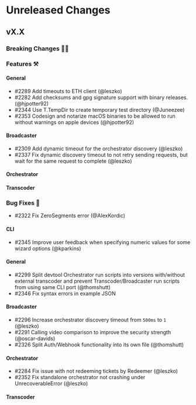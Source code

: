 # Unreleased Changes

## vX.X

### Breaking Changes 🚨🚨

### Features ⚒

#### General
- \#2289 Add timeouts to ETH client (@leszko)
- \#2282 Add checksums and gpg signature support with binary releases. (@hjpotter92)
- \#2344 Use T.TempDir to create temporary test directory (@Juneezee)
- \#2353 Codesign and notarize macOS binaries to be allowed to run without warnings on apple devices (@hjpotter92)

#### Broadcaster
- \#2309 Add dynamic timeout for the orchestrator discovery (@leszko)
- \#2337 Fix dynamic discovery timeout to not retry sending requests, but wait for the same request to complete (@leszko)

#### Orchestrator

#### Transcoder

### Bug Fixes 🐞
- \#2322 Fix ZeroSegments error (@AlexKordic)

#### CLI
- \#2345 Improve user feedback when specifying numeric values for some wizard options (@kparkins)

#### General
- \#2299 Split devtool Orchestrator run scripts into versions with/without external transcoder and prevent Transcoder/Broadcaster run scripts from using same CLI port (@thomshutt)
- \#2346 Fix syntax errors in example JSON

#### Broadcaster
- \#2296 Increase orchestrator discovery timeout from `500ms` to `1` (@leszko)
- \#2291 Calling video comparison to improve the security strength (@oscar-davids)
- \#2326 Split Auth/Webhook functionality into its own file (@thomshutt)

#### Orchestrator
- \#2284 Fix issue with not redeeming tickets by Redeemer (@leszko)
- \#2352 Fix standalone orchestrator not crashing under UnrecoverableError (@leszko)

#### Transcoder
